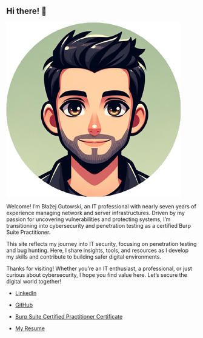 ## Hi there! 👋

<img class="avatar" src="assets/images/avatar.png" alt="avatar">

Welcome! I’m Błażej Gutowski, an IT professional with nearly seven years of experience managing network and server infrastructures. Driven by my passion for uncovering vulnerabilities and protecting systems, I’m transitioning into cybersecurity and penetration testing as a certified Burp Suite Practitioner.

This site reflects my journey into IT security, focusing on penetration testing and bug hunting. Here, I share insights, tools, and resources as I develop my skills and contribute to building safer digital environments.

Thanks for visiting! Whether you’re an IT enthusiast, a professional, or just curious about cybersecurity, I hope you find value here. Let’s secure the digital world together!


- <a href="https://pl.linkedin.com/in/bgutowski">LinkedIn</a>

- <a href="https://github.com/bgutowski">GitHub</a>

- <a href="https://portswigger.net/web-security/e/c/690adbbe21505dc3">Burp Suite Certified Practitioner Certificate</a>

- [My Resume](./assets/files/cv.pdf)
